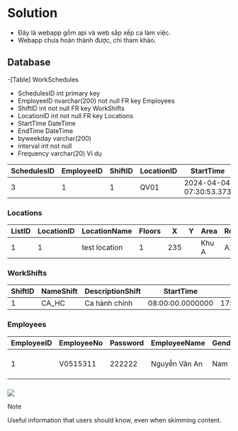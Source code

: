 # Solution
- Đây là webapp gồm api và web sắp xếp ca làm việc.
- Webapp chưa hoàn thành được, chỉ tham khảo.
## Database
-[Table] WorkSchedules
 - SchedulesID int primary key
 - EmployeeID nvarchar(200) not null FR key Employees
 - ShiftID int not null FR key WorkShifts
 - LocationID int not null FR key Locations
 - StartTime DateTime
 - EndTime DateTime
 - byweekday varchar(200)
 - interval int not null
 - Frequency varchar(20)
  Ví dụ

| SchedulesID | EmployeeID | ShiftID | LocationID | StartTime               | EndTime                 | byweekday              |
|-------------|------------|---------|------------|-------------------------|-------------------------|------------------------|
| 3           | 1          | 1       | QV01       | 2024-04-04 07:30:53.373 | 2024-06-04 07:30:53.373 | mo, tu, we, th, fr, sa |


### Locations

| ListID | LocationID | LocationName | Floors | X | Y | Area | Region |
|--------|------------|--------------|--------|---|---|------|--------|
| 1      |   1        |test location |   1    |235|   | Khu A|   A1   |

### WorkShifts
| ShiftID | NameShift | DescriptionShift | StartTime          | EndTime            |
|---------|-----------|------------------|---------------------|----------------------|
|    1    |   CA_HC   |  Ca hành chính  | 08:00:00.0000000 | 17:00:00.0000000 |

### Employees
| EmployeeID | EmployeeNo | Password | EmployeeName   | Gender | PhoneNumber | DateOfBirth | IsDeleted | CreateTime          | Company |
|------------|------------|----------|----------------|--------|--------------|------------|-----------|---------------------|---------|
|      1     |   V0515311 |  222222  | Nguyễn Văn An |  Nam   |  032483247   | 1997-02-25  |     0     | 2024-02-29 00:00:00 |  string |

### 
<img src="https://github.com/AnnaLizzy/Solution/assets/70207000/007e9932-2346-4b2f-8f5d-998e6570f112" atl="photo" />
  
> [!NOTE]
> Useful information that users should know, even when skimming content.
